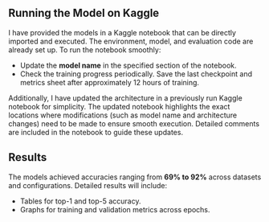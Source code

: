 ## Running the Model on Kaggle
I have provided the models in a Kaggle notebook that can be directly imported and executed. The environment, model, and evaluation code are already set up. To run the notebook smoothly:
- Update the **model name** in the specified section of the notebook.
- Check the training progress periodically. Save the last checkpoint and metrics sheet after approximately 12 hours of training.

Additionally, I have updated the architecture in a previously run Kaggle notebook for simplicity. The updated notebook highlights the exact locations where modifications (such as model name and architecture changes) need to be made to ensure smooth execution. Detailed comments are included in the notebook to guide these updates.

## Results
The models achieved accuracies ranging from **69% to 92%** across datasets and configurations. Detailed results will include:
- Tables for top-1 and top-5 accuracy.
- Graphs for training and validation metrics across epochs.

